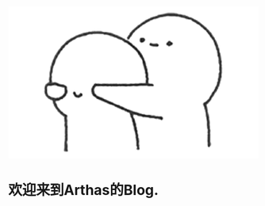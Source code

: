 <!--
 * @Author: 柯军
 * @Date: 2019-08-13 12:29:20
 * @Description: 
 -->

![logo](./assets/hug_m.png)

# 欢迎来到Arthas的Blog.

<!-- 
[GitHub](https://github.com/docsifyjs/docsify/)
[Get Started](#quick-start) -->